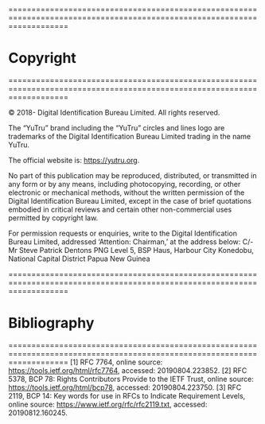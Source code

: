 =========================================================================================================================
# Copyright
=========================================================================================================================

© 2018- Digital Identification Bureau Limited.  All rights reserved.

The “YuTru” brand including the “YuTru” circles and lines logo are trademarks of the Digital Identification Bureau Limited trading in the name YuTru. 

The official website is: https://yutru.org.

No part of this publication may be reproduced, distributed, or transmitted in any form or by any means, including photocopying, recording, or other electronic or mechanical methods, without the written permission of the Digital Identification Bureau Limited, except in the case of brief quotations embodied in critical reviews and certain other non-commercial uses permitted by copyright law.

For permission requests or enquiries, write to the Digital Identification Bureau Limited, addressed ‘Attention: Chairman,’ at the address below:
C/- Mr Steve Patrick
Dentons PNG
Level 5, BSP Haus, Harbour City
Konedobu, National Capital District
Papua New Guinea










=========================================================================================================================
# Bibliography
=========================================================================================================================
[1] RFC 7764, online source: https://tools.ietf.org/html/rfc7764, accessed: 20190804.223852.
[2] RFC 5378, BCP 78: Rights Contributors Provide to the IETF Trust, online source: https://tools.ietf.org/html/bcp78, accessed: 20190804.223750.
[3] RFC 2119, BCP 14: Key words for use in RFCs to Indicate Requirement Levels, online source: https://www.ietf.org/rfc/rfc2119.txt, accessed: 20190812.160245.

